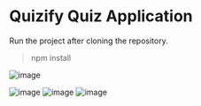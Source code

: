 # Quizify Quiz Application

Run the project after cloning the repository.
> npm install



![image](https://user-images.githubusercontent.com/47527216/119305798-d9c2e480-bc86-11eb-94bd-584184ea5f76.png) 

![image](https://user-images.githubusercontent.com/47527216/119305894-fb23d080-bc86-11eb-9799-7f0457d7af13.png)
![image](https://user-images.githubusercontent.com/47527216/119305932-070f9280-bc87-11eb-9a37-a008f8678d4e.png)
![image](https://user-images.githubusercontent.com/47527216/119305982-1bec2600-bc87-11eb-9767-9c7cafc96c30.png)
